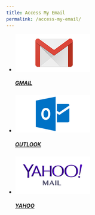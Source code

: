 ```yaml
---
title: Access My Email
permalink: /access-my-email/
---
```


<div>  
   <ul class="block-grid">  
    <li class="grid-item" >
        <a href="https://mail.google.com"><img src= "/images/grid/GMAIL.png" alt="GMAIL" />
          <h5>GMAIL</h5>                   
        </a>        
    </li> 
    <li class="grid-item" >
        <a href="https://outlook.live.com/"><img src= "/images/grid/OUTLOOK.png" alt="OUTLOOK" />
          <h5>OUTLOOK</h5>                   
        </a>        
    </li> 
    <li class="grid-item" >
        <a href="https://sg.mail.yahoo.com/"><img src= "/images/grid/YAHOO.png" alt="YAHOO" />
          <h5>YAHOO</h5>                   
        </a>        
    </li>        
  </ul>
</div>
